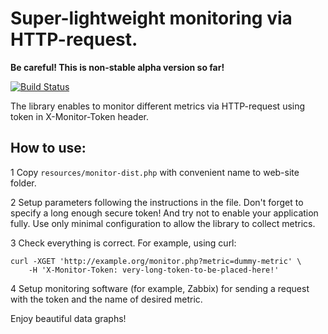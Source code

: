 Super-lightweight monitoring via HTTP-request.
==============================================

**Be careful! This is non-stable alpha version so far!**

[![Build Status](https://travis-ci.org/webarchitect609/monitor.svg?branch=master)](https://travis-ci.org/webarchitect609/monitor)

The library enables to monitor different metrics via HTTP-request using token in X-Monitor-Token header. 

How to use:
-----------------

1 Copy `resources/monitor-dist.php` with convenient name to web-site folder. 

2 Setup parameters following the instructions in the file. Don't forget to specify a long enough secure token! And try
not to enable your application fully. Use only minimal configuration to allow the library to collect metrics.


3 Check everything is correct. For example, using curl:

```
curl -XGET 'http://example.org/monitor.php?metric=dummy-metric' \
    -H 'X-Monitor-Token: very-long-token-to-be-placed-here!'
```

4 Setup monitoring software (for example, Zabbix) for sending a request with the token and the name of desired metric.

Enjoy beautiful data graphs! 
